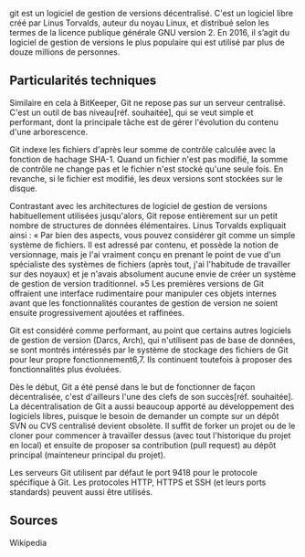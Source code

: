 

git est un logiciel de gestion de versions décentralisé. C'est un logiciel libre créé par Linus Torvalds, auteur du noyau Linux, et distribué selon les termes de la licence publique générale GNU version 2. En 2016, il s’agit du logiciel de gestion de versions le plus populaire qui est utilisé par plus de douze millions de personnes.

## Particularités techniques
Similaire en cela à BitKeeper, Git ne repose pas sur un serveur centralisé. C'est un outil de bas niveau[réf. souhaitée], qui se veut simple et performant, dont la principale tâche est de gérer l'évolution du contenu d'une arborescence.

Git indexe les fichiers d'après leur somme de contrôle calculée avec la fonction de hachage SHA-1. Quand un fichier n'est pas modifié, la somme de contrôle ne change pas et le fichier n'est stocké qu'une seule fois. En revanche, si le fichier est modifié, les deux versions sont stockées sur le disque.

Contrastant avec les architectures de logiciel de gestion de versions habituellement utilisées jusqu'alors, Git repose entièrement sur un petit nombre de structures de données élémentaires. Linus Torvalds expliquait ainsi : « Par bien des aspects, vous pouvez considérer git comme un simple système de fichiers. Il est adressé par contenu, et possède la notion de versionnage, mais je l'ai vraiment conçu en prenant le point de vue d'un spécialiste des systèmes de fichiers (après tout, j'ai l'habitude de travailler sur des noyaux) et je n'avais absolument aucune envie de créer un système de gestion de version traditionnel. »5 Les premières versions de Git offraient une interface rudimentaire pour manipuler ces objets internes avant que les fonctionnalités courantes de gestion de version ne soient ensuite progressivement ajoutées et raffinées.

Git est considéré comme performant, au point que certains autres logiciels de gestion de version (Darcs, Arch), qui n'utilisent pas de base de données, se sont montrés intéressés par le système de stockage des fichiers de Git pour leur propre fonctionnement6,7. Ils continuent toutefois à proposer des fonctionnalités plus évoluées.

Dès le début, Git a été pensé dans le but de fonctionner de façon décentralisée, c'est d'ailleurs l'une des clefs de son succès[réf. souhaitée]. La décentralisation de Git a aussi beaucoup apporté au développement des logiciels libres, puisque le besoin de demander un compte sur un dépôt SVN ou CVS centralisé devient obsolète. Il suffit de forker un projet ou de le cloner pour commencer à travailler dessus (avec tout l'historique du projet en local) et ensuite de proposer sa contribution (pull request) au dépôt principal (mainteneur principal du projet).

Les serveurs Git utilisent par défaut le port 9418 pour le protocole spécifique à Git. Les protocoles HTTP, HTTPS et SSH (et leurs ports standards) peuvent aussi être utilisés.

## Sources

Wikipedia
